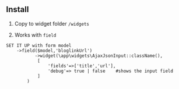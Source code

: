 ## Install
1. Copy to widget folder ```/widgets```

2. Works with ```field```
```
SET IT UP with form model
	->field($model,'bloglinkUrl')
           ->widget(\app\widgets\AjaxJsonInput::className(),
            [
                'fields'=>['title','url'],
                'debug'=> true | false    #shows the input field
            ]
        )
        
```
